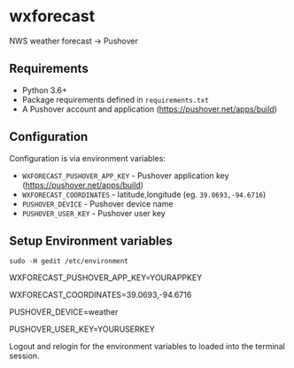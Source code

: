 # wxforecast

NWS weather forecast -> Pushover

## Requirements

* Python 3.6+
* Package requirements defined in `requirements.txt`
* A Pushover account and application (https://pushover.net/apps/build)

## Configuration

Configuration is via environment variables:

* `WXFORECAST_PUSHOVER_APP_KEY` - Pushover application key (https://pushover.net/apps/build)
* `WXFORECAST_COORDINATES` - latitude,longitude (eg. `39.0693,-94.6716`)
* `PUSHOVER_DEVICE` - Pushover device name
* `PUSHOVER_USER_KEY` - Pushover user key

## Setup Environment variables

`sudo -H gedit /etc/environment`


WXFORECAST_PUSHOVER_APP_KEY=YOURAPPKEY

WXFORECAST_COORDINATES=39.0693,-94.6716

PUSHOVER_DEVICE=weather

PUSHOVER_USER_KEY=YOURUSERKEY


Logout and relogin for the environment variables to loaded into the terminal session.
